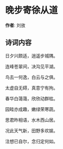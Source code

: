 # 晚步寄徐从道

**作者**: 刘攽

## 诗词内容

日夕兴颇适，逍遥步城隅。

连峰苍翠间，决沟见平湖。

鸟去一何逸，白云与之俱。

太虚自无碍，真意宁有拘。

春华白蔼蔼，欣欣动群枯。

园畦亦成趣，嫩绿荣寒蔬。

思君昨相语，水木西山居。

况此天气新，田野多欢娱。

注想已自尔，念归定何如。

